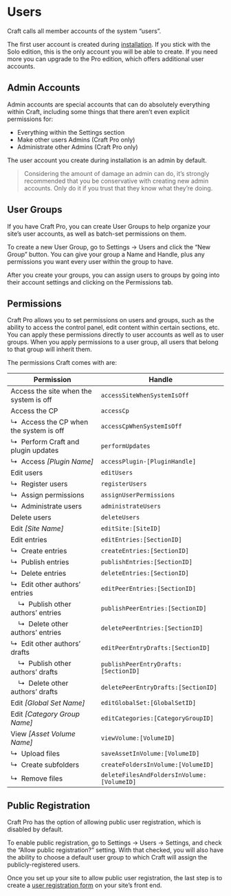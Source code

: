 # Users

Craft calls all member accounts of the system “users”.

The first user account is created during [installation](installation.md). If you stick with the Solo edition, this is the only account you will be able to create. If you need more you can upgrade to the Pro edition, which offers additional user accounts.

## Admin Accounts

Admin accounts are special accounts that can do absolutely everything within Craft, including some things that there aren’t even explicit permissions for:

* Everything within the Settings section
* Make other users Admins (Craft Pro only)
* Administrate other Admins (Craft Pro only)

The user account you create during installation is an admin by default.

> Considering the amount of damage an admin can do, it’s strongly recommended that you be conservative with creating new admin accounts. Only do it if you trust that they know what they’re doing.

## User Groups

If you have Craft Pro, you can create User Groups to help organize your site’s user accounts, as well as batch-set permissions on them.

To create a new User Group, go to Settings → Users and click the “New Group” button. You can give your group a Name and Handle, plus any permissions you want every user within the group to have.

After you create your groups, you can assign users to groups by going into their account settings and clicking on the Permissions tab.

## Permissions

Craft Pro allows you to set permissions on users and groups, such as the ability to access the control panel, edit content within certain sections, etc. You can apply these permissions directly to user accounts as well as to user groups. When you apply permissions to a user group, all users that belong to that group will inherit them.

The permissions Craft comes with are:

| Permission | Handle
| ---------- | ------
| Access the site when the system is off | `accessSiteWhenSystemIsOff`
| Access the CP | `accessCp`
| ↳&nbsp; Access the CP when the system is off | `accessCpWhenSystemIsOff`
| ↳&nbsp; Perform Craft and plugin updates | `performUpdates`
| ↳&nbsp; Access _[Plugin Name]_ | `accessPlugin-[PluginHandle]`
| Edit users | `editUsers`
| ↳&nbsp; Register users | `registerUsers`
| ↳&nbsp; Assign permissions | `assignUserPermissions`
| ↳&nbsp; Administrate users | `administrateUsers`
| Delete users | `deleteUsers`
| Edit _[Site Name]_ | `editSite:[SiteID]`
| Edit entries | `editEntries:[SectionID]`
| ↳&nbsp; Create entries | `createEntries:[SectionID]`
| ↳&nbsp; Publish entries | `publishEntries:[SectionID]`
| ↳&nbsp; Delete entries | `deleteEntries:[SectionID]`
| ↳&nbsp; Edit other authors’ entries | `editPeerEntries:[SectionID]`
| &nbsp;&nbsp;&nbsp; ↳&nbsp; Publish other authors’ entries | `publishPeerEntries:[SectionID]`
| &nbsp;&nbsp;&nbsp; ↳&nbsp; Delete other authors’ entries | `deletePeerEntries:[SectionID]`
| ↳&nbsp; Edit other authors’ drafts | `editPeerEntryDrafts:[SectionID]`
| &nbsp;&nbsp;&nbsp; ↳&nbsp; Publish other authors’ drafts | `publishPeerEntryDrafts:[SectionID]`
| &nbsp;&nbsp;&nbsp; ↳&nbsp; Delete other authors’ drafts | `deletePeerEntryDrafts:[SectionID]`
| Edit _[Global Set Name]_ | `editGlobalSet:[GlobalSetID]`
| Edit _[Category Group Name]_ | `editCategories:[CategoryGroupID]`
| View _[Asset Volume Name]_ | `viewVolume:[VolumeID]`
| ↳&nbsp; Upload files | `saveAssetInVolume:[VolumeID]`
| ↳&nbsp; Create subfolders | `createFoldersInVolume:[VolumeID]`
| ↳&nbsp; Remove files | `deleteFilesAndFoldersInVolume:[VolumeID]`

## Public Registration

Craft Pro has the option of allowing public user registration, which is disabled by default. 

To enable public registration, go to Settings → Users → Settings, and check the “Allow public registration?” setting. With that checked, you will also have the ability to choose a default user group to which Craft will assign the publicly-registered users.

Once you set up your site to allow public user registration, the last step is to create a [user registration form](templating/examples/user-registration-form.md) on your site’s front end.
